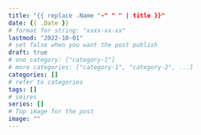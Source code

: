 ```yaml
---
title: "{{ replace .Name "-" " " | title }}"
date: {{ .Date }}
# format for string: "xxxx-xx-xx"
lastmod: "2022-10-01"
# set false when you want the post publish
draft: true
# one category: ["category-1"] 
# more categories: ["category-1", "category-2", ...]
categories: []
# refer to categories
tags: []
# seires
series: []
# Top image for the post
image: ""
---
```



<!--more-->

